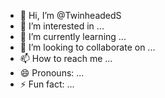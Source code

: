- 👋 Hi, I’m @TwinheadedS
- 👀 I’m interested in ...
- 🌱 I’m currently learning ...
- 💞️ I’m looking to collaborate on ...
- 📫 How to reach me ...
- 😄 Pronouns: ...
- ⚡ Fun fact: ...

<!---
TwinheadedS/TwinheadedS is a ✨ special ✨ repository because its `README.md` (this file) appears on your GitHub profile.
You can click the Preview link to take a look at your changes.
--->

